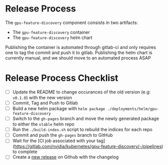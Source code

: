 # Release Process

The `gpu-feature-discovery` component consists in two artifacts:
- The `gpu-feature-discovery` container
- The `gpu-feature-discovery` helm chart

Publishing the container is automated through gitlab-ci and only requires one to tag the commit and push it to gitlab.
Publishing the helm chart is currently manual, and we should move to an automated process ASAP

# Release Process Checklist
- [ ] Update the README to change occurances of the old version (e.g: `v0.1.0`) with the new version
- [ ] Commit, Tag and Push to Gitlab
- [ ] Build a new helm package with `helm package ./deployments/helm/gpu-feature-discovery`
- [ ] Switch to the `gh-pages` branch and move the newly generated package to either the `stable` helm repo
- [ ] Run the `./build-index.sh` script to rebuild the indices for each repo
- [ ] Commit and push the `gh-pages` branch to GitHub
- [ ] Wait for the [CI job associated with your tag] (https://gitlab.com/nvidia/kubernetes/gpu-feature-discovery/-/pipelines) to complete
- [ ] Create a [new release](https://github.com/NVIDIA/gpu-feature-discovery/releases) on Github with the changelog 
